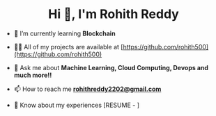 <h1 align="center">Hi 👋, I'm Rohith Reddy</h1>

- 🌱 I’m currently learning **Blockchain**

- 👨‍💻 All of my projects are available at [https://github.com/rohith500](https://github.com/rohith500)

- 💬 Ask me about **Machine Learning, Cloud Computing, Devops and much more!!**

- 📫 How to reach me **rohithreddy2202@gmail.com**

- 📄 Know about my experiences [RESUME - ]
